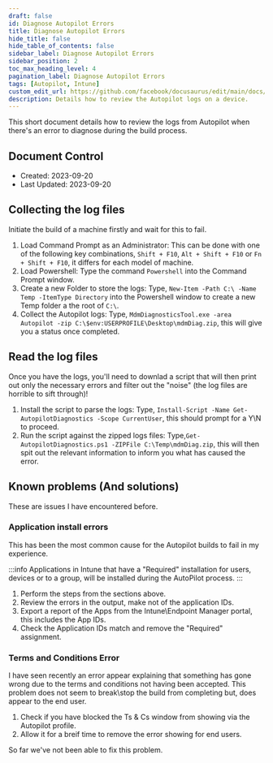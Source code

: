 ```yaml
---
draft: false
id: Diagnose Autopilot Errors
title: Diagnose Autopilot Errors
hide_title: false
hide_table_of_contents: false
sidebar_label: Diagnose Autopilot Errors
sidebar_position: 2
toc_max_heading_level: 4 
pagination_label: Diagnose Autopilot Errors
tags: [Autopilot, Intune]
custom_edit_url: https://github.com/facebook/docusaurus/edit/main/docs/api-doc-markdown.md
description: Details how to review the Autopilot logs on a device.
---
```


This short document details how to review the logs from Autopilot when there's an error to diagnose during the build process.

## Document Control

- Created: 2023-09-20
- Last Updated: 2023-09-20

## Collecting the log files

Initiate the build of a machine firstly and wait for this to fail.

1. Load Command Prompt as an Administrator: This can be done with one of the following key combinations, `Shift + F10`, `Alt + Shift + F10` or `Fn + Shift + F10`, it differs for each model of machine.
2. Load Powershell: Type the command `Powershell` into the Command Prompt window.
3. Create a new Folder to store the logs: Type, `New-Item -Path C:\ -Name Temp -ItemType Directory` into the Powershell window to create a new Temp folder a the root of `C:\`.
4. Collect the Autopilot logs: Type, `MdmDiagnosticsTool.exe -area Autopilot -zip C:\$env:USERPROFILE\Desktop\mdmDiag.zip`, this will give you a status once completed.

## Read the log files

Once you have the logs, you'll need to downlad a script that will then print out only the necessary errors and filter out the "noise" (the log files are horrible to sift through)!

1. Install the script to parse the logs: Type, `Install-Script -Name Get-AutopilotDiagnostics -Scope CurrentUser`, this should prompt for a Y\N to proceed.
2. Run the script against the zipped logs files: Type,`Get-AutopilotDiagnostics.ps1 -ZIPFile C:\Temp\mdmDiag.zip`, this will then spit out the relevant information to inform you what has caused the error.

## Known problems (And solutions)

These are issues I have encountered before.

### Application install errors

This has been the most common cause for the Autopilot builds to fail in my experience.

:::info
Applications in Intune that have a "Required" installation for users, devices or to a group, will be installed during the AutoPilot process.
:::

1. Perform the steps from the sections above.
2. Review the errors in the output, make not of the application IDs.
3. Export a report of the Apps from the Intune\Endpoint Manager portal, this includes the App IDs.
4. Check the Application IDs match and remove the "Required" assignment.

### Terms and Conditions Error

I have seen recently an error appear explaining that something has gone wrong due to the terms and conditions not having been accepted. This problem does not seem to break\stop the build from completing but, does appear to the end user.

1. Check if you have blocked the Ts & Cs window from showing via the Autopilot profile.
2. Allow it for a breif time to remove the error showing for end users.

So far we've not been able to fix this problem.